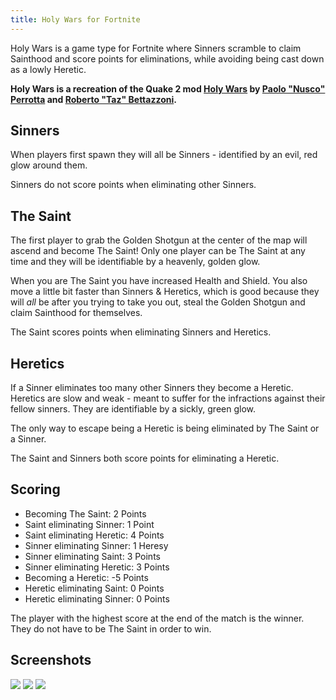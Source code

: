 ```yaml
---
title: Holy Wars for Fortnite
---
```


<p class="lead">Holy Wars is a game type for Fortnite where Sinners scramble to claim Sainthood and score points for eliminations, while avoiding being cast down as a lowly Heretic.</p>

**Holy Wars is a recreation of the Quake 2 mod [Holy Wars](https://www.moddb.com/mods/holy-wars-quake-ii) by [Paolo "Nusco" Perrotta](https://twitter.com/nusco) and [Roberto "Taz" Bettazzoni](https://twitter.com/bettazzoni).**

## Sinners

When players first spawn they will all be Sinners - identified by an evil, red glow around them.

Sinners do not score points when eliminating other Sinners.

## The Saint

The first player to grab the Golden Shotgun at the center of the map will ascend and become The Saint! Only one player can be The Saint at any time and they will be identifiable by a heavenly, golden glow.

When you are The Saint you have increased Health and Shield. You also move a little bit faster than Sinners & Heretics, which is good because they will *all* be after you trying to take you out, steal the Golden Shotgun and claim Sainthood for themselves.

The Saint scores points when eliminating Sinners and Heretics.

## Heretics

If a Sinner eliminates too many other Sinners they become a Heretic. Heretics are slow and weak - meant to suffer for the infractions against their fellow sinners. They are identifiable by a sickly, green glow.

The only way to escape being a Heretic is being eliminated by The Saint or a Sinner.

The Saint and Sinners both score points for eliminating a Heretic.

## Scoring

- Becoming The Saint: 2 Points
- Saint eliminating Sinner: 1 Point
- Saint eliminating Heretic: 4 Points
- Sinner eliminating Sinner: 1 Heresy
- Sinner eliminating Saint: 3 Points
- Sinner eliminating Heretic:  3 Points
- Becoming a Heretic: -5 Points
- Heretic eliminating Saint: 0 Points
- Heretic eliminating Sinner: 0 Points

The player with the highest score at the end of the match is the winner. They do not have to be The Saint in order to win.

## Screenshots

<img src="/images/projects/fortnite/holywars/fnhw01.jpg" class="img img-fluid img-thumbnail" />
<img src="/images/projects/fortnite/holywars/fnhw02.jpg" class="img img-fluid img-thumbnail" />
<img src="/images/projects/fortnite/holywars/fnhw03.jpg" class="img img-fluid img-thumbnail" />